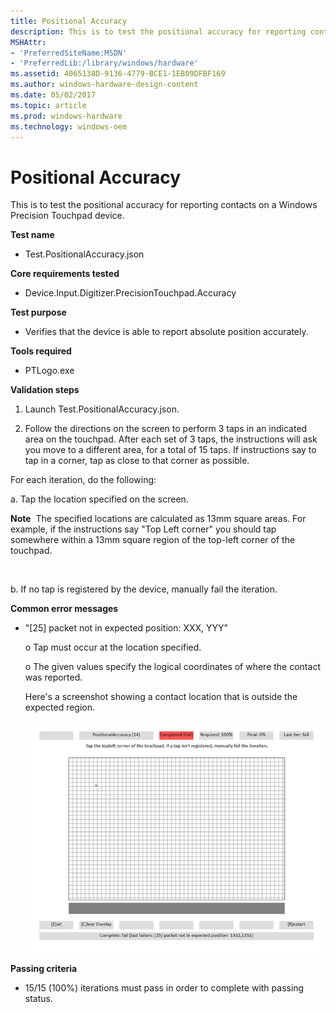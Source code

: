 ```yaml
---
title: Positional Accuracy
description: This is to test the positional accuracy for reporting contacts on a Windows Precision Touchpad device.
MSHAttr:
- 'PreferredSiteName:MSDN'
- 'PreferredLib:/library/windows/hardware'
ms.assetid: 4065138D-9136-4779-BCE1-1EB09DFBF169
ms.author: windows-hardware-design-content
ms.date: 05/02/2017
ms.topic: article
ms.prod: windows-hardware
ms.technology: windows-oem
---
```


# Positional Accuracy


This is to test the positional accuracy for reporting contacts on a Windows Precision Touchpad device.

**Test name**

-   Test.PositionalAccuracy.json

**Core requirements tested**

-   Device.Input.Digitizer.PrecisionTouchpad.Accuracy

**Test purpose**

-   Verifies that the device is able to report absolute position accurately.

**Tools required**

-   PTLogo.exe

**Validation steps**

1. Launch Test.PositionalAccuracy.json.

2. Follow the directions on the screen to perform 3 taps in an indicated area on the touchpad. After each set of 3 taps, the instructions will ask you move to a different area, for a total of 15 taps. If instructions say to tap in a corner, tap as close to that corner as possible.

For each iteration, do the following:

a. Tap the location specified on the screen.

**Note**  The specified locations are calculated as 13mm square areas. For example, if the instructions say "Top Left corner" you should tap somewhere within a 13mm square region of the top-left corner of the touchpad.

 

b. If no tap is registered by the device, manually fail the iteration.

**Common error messages**

-   "\[25\] packet not in expected position: XXX, YYY"

    o Tap must occur at the location specified.

    o The given values specify the logical coordinates of where the contact was reported.

    Here's a screenshot showing a contact location that is outside the expected region.

    ![screenshot from the positional accuracy test, showing a contact location that is outside the expected region.](../images/precision-test-posaccuracy.png)

**Passing criteria**

-   15/15 (100%) iterations must pass in order to complete with passing status.

 

 







